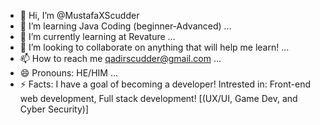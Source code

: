 - 👋 Hi, I’m @MustafaXScudder
- 👀 I’m learning Java Coding (beginner-Advanced) ...
- 🌱 I’m currently learning at Revature ...
- 💞️ I’m looking to collaborate on anything that will help me learn! ...
- 📫 How to reach me qadirscudder@gmail.com  ...
- 😄 Pronouns: HE/HIM ...
- ⚡ Facts: I have a goal of becoming a developer! Intrested in: Front-end web development, Full stack development! [(UX/UI, Game Dev, and Cyber Security)]

<!---
MustafaXScudder/MustafaXScudder is a ✨ special ✨ repository because its `README.md` (this file) appears on your GitHub profile.
You can click the Preview link to take a look at your changes.
--->
